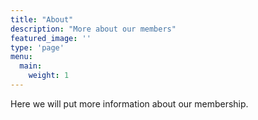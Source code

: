 ```yaml
---
title: "About"
description: "More about our members"
featured_image: ''
type: 'page'
menu:
  main:
    weight: 1
---
```


Here we will put more information about our membership.